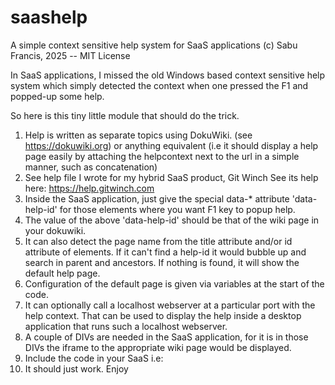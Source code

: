 # saashelp
A simple context sensitive help system for SaaS applications
(c) Sabu Francis, 2025 -- MIT License

In SaaS applications, I missed the old Windows based context sensitive help system which simply detected the context when one pressed the F1 and popped-up some help.

So here is this tiny little module that should do the trick.

1. Help is written as separate topics using  DokuWiki. (see https://dokuwiki.org) or anything equivalent (i.e it should display a help page easily by attaching the helpcontext next to the url in a simple manner, such as concatenation) 
2. See help file I wrote for my hybrid SaaS product, Git Winch  See its help here:  https://help.gitwinch.com 
3. Inside the SaaS application, just give the special data-* attribute 'data-help-id' for those elements where you want F1 key to popup help.
4. The value of the above 'data-help-id' should be that of the wiki page in your dokuwiki.
5. It can also detect the page name from the title attribute and/or id attribute of elements. If it can't find a help-id it would bubble up and search in parent and ancestors. If nothing is found, it will show the default help page.
6. Configuration of the default page is given via variables at the start of the code.
7. It can optionally call a localhost webserver at a particular port with the help context. That can be used to display the help inside a desktop application that runs such a localhost webserver.
8. A couple of DIVs are needed in the SaaS application, for it is in those DIVs the iframe to the appropriate wiki page would be displayed.
9. Include the code in your SaaS  i.e: <script src="/js/saashelp.js"></script>
10. It should just work. Enjoy
